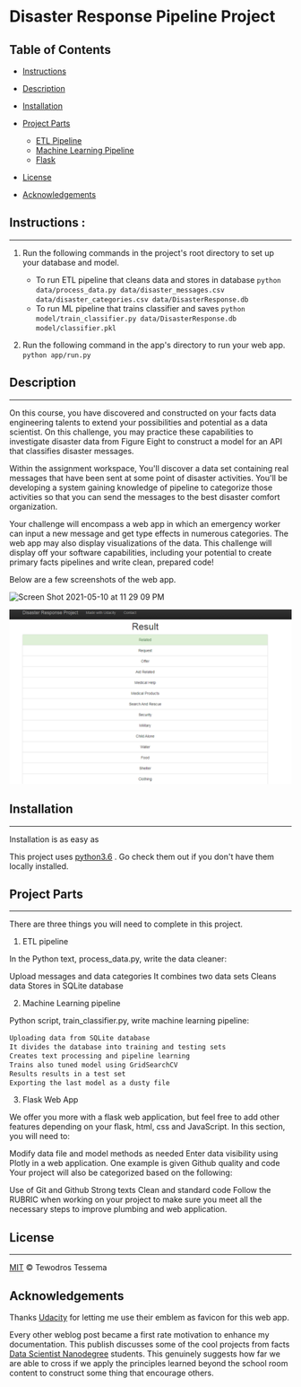 # Disaster Response Pipeline Project

## Table of Contents

- [Instructions](#Instructions)
- [Description](#Description)
- [Installation](#installation)
- [Project Parts](#projectparts)
	- [ETL Pipeline](#ETLpipeline)	
	- [Machine Learning Pipeline](#MLpipeline)
	- [Flask](#flask)
               
- [License](#license)
- [Acknowledgements](#Acknowledgements)



##  Instructions :
----------
   1. Run the following commands in the project's root directory to set up your database and model.

      - To run ETL pipeline that cleans data and stores in database
        `python data/process_data.py data/disaster_messages.csv data/disaster_categories.csv data/DisasterResponse.db`
      - To run ML pipeline that trains classifier and saves
        `python model/train_classifier.py data/DisasterResponse.db model/classifier.pkl`

   2.  Run the following command in the app's directory to run your web app.
    `python app/run.py`

##  Description 
------------
On this course, you have discovered and constructed on your facts data engineering talents to extend your possibilities and potential as a data scientist. On this challenge, you may practice these capabilities to investigate disaster data from Figure Eight to construct a model for an API that classifies disaster messages.

Within the assignment workspace, You'll discover a data set containing real messages that have been sent at some point of disaster activities. You'll be developing a system gaining knowledge of pipeline to categorize those activities so that you can send the messages to the best disaster comfort organization.

Your challenge will encompass a web app in which an emergency worker can input a new message and get type effects in numerous categories. The web app may also display visualizations of the data. This challenge will display off your software capabilities, including your potential to create primary facts pipelines and write clean, prepared code!


Below are a few screenshots of the web app.

<img width="1440" alt="Screen Shot 2021-05-10 at 11 29 09 PM" src="https://user-images.githubusercontent.com/69160473/117769019-06d3b980-b1e8-11eb-9e62-d404fdaf8581.png">

![header image](Images/Capture.PNG)

## Installation
------------

Installation is as easy as 

This project uses [python3.6](https://www.python.org/doc/) . Go check them out if you don't have them locally installed.

## Project Parts
-------------
There are three things you will need to complete in this project.

   1. ETL pipeline

In the Python text, process_data.py, write the data cleaner:

Upload messages and data categories
It combines two data sets
Cleans data
Stores in SQLite database

   2.  Machine Learning pipeline

 Python script, train_classifier.py, write machine learning pipeline:

    Uploading data from SQLite database
    It divides the database into training and testing sets
    Creates text processing and pipeline learning
    Trains also tuned model using GridSearchCV
    Results results in a test set
    Exporting the last model as a dusty file

  3. Flask Web App

We offer you more with a flask web application, but feel free to add other features depending on your flask, html, css and JavaScript. In this section, you will need to:

Modify data file and model methods as needed
Enter data visibility using Plotly in a web application. One example is given
Github quality and code
Your project will also be categorized based on the following:

Use of Git and Github
Strong texts
Clean and standard code
Follow the RUBRIC when working on your project to make sure you meet all the necessary steps to improve plumbing and web application.
## License
----------------
[MIT](LICENSE) © Tewodros Tessema

Acknowledgements
----------------

Thanks <a href="https://www.udacity.com" target="_blank">Udacity</a> for letting me use their emblem as favicon for this web app.

Every other weblog post became a first rate motivation to enhance my documentation. This publish discusses some of the cool projects from facts <a href="https://in.udacity.com/course/data-scientist-nanodegree--nd025" target="_blank">Data Scientist Nanodegree</a> students. This genuinely suggests how far we are able to cross if we apply the principles learned beyond the school room content to construct some thing that encourage others.
